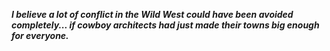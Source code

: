 _**I believe a lot of conflict in the Wild West could have been avoided completely... if cowboy architects had just made their towns big enough for everyone.**_

